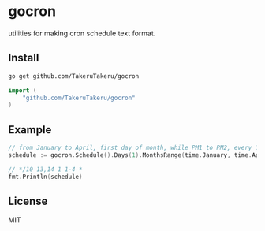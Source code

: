 # gocron

utilities for making cron schedule text format.

## Install

```sh
go get github.com/TakeruTakeru/gocron
```

```go
import (
    "github.com/TakeruTakeru/gocron"
)
```

## Example

```go
// from January to April, first day of month, while PM1 to PM2, every 10 minutes...
schedule := gocron.Schedule().Days(1).MonthsRange(time.January, time.April).Hours(13, 14).MinutesInterval(10)

// */10 13,14 1 1-4 *
fmt.Println(schedule)
```

## License
MIT
